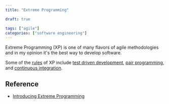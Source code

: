 ```yaml
---
title: "Extreme Programming"

draft: true

tags: ["agile"]
categories: ["software engineering"]
---
```


Extreme Programming (XP) is one of many flavors of agile methodologies and in my opinion it's the best way to develop software. 

Some of the [rules](http://www.extremeprogramming.org/rules.html) of XP include [test driven development](http://www.extremeprogramming.org/rules/testfirst.html), [pair programming](http://www.extremeprogramming.org/rules/pair.html), and [continuous integration](http://www.extremeprogramming.org/rules/integrateoften.html).

## Reference

- [Introducing Extreme Programming](http://www.extremeprogramming.org/introduction.html)
